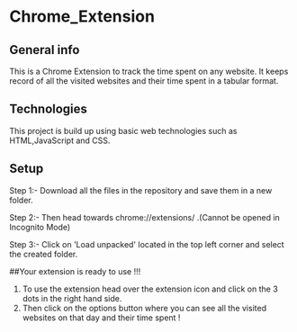 # Chrome_Extension


## General info
This is a Chrome Extension to track the time spent on any website.
It keeps record of all the visited websites and their time spent in a tabular format.
	
## Technologies
This project is build up using basic web technologies such as HTML,JavaScript and CSS.


## Setup

Step 1:- Download all the files in the repository and save them in a new folder.

Step 2:- Then head towards chrome://extensions/ .(Cannot be opened in Incognito Mode)

Step 3:- Click on 'Load unpacked' located in the top left corner and select the created folder.

##Your extension is ready to use !!!

1. To use the extension head over the extension icon and click on the 3 dots in the right hand side.
2. Then click on the options button where you can see all the visited websites on that day and their time spent !




